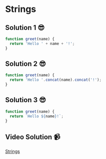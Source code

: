 # Strings

## Solution 1 😎

```javascript
function greet(name) {
  return 'Hello ' + name + '!';
}
```

## Solution 2 😎

```javascript
function greet(name) {
  return 'Hello '.concat(name).concat('!');
}
```

## Solution 3 😎

```javascript
function greet(name) {
  return `Hello ${name}!`;
}
```

## Video Solution 📹

[Strings](https://edpuzzle.com/assignments/6386b26592df34410c906c8e/watch)
